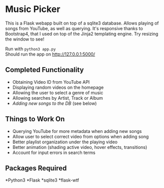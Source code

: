 Music Picker
===============

This is a Flask webapp built on top of a sqlite3 database. Allows playing of songs from YouTube, as well as querying.
It's responsive thanks to Bootstrap4, that I used on top of the Jinja2 templating engine. Try resizing the window to see!<br/>

Run with `python3 app.py`<br/>
Should run the app on http://127.0.0.1:5000/

Completed Functionality
-------------

* Obtaining Video ID from YouTube API
* Displaying random videos on the homepage
* Allowing the user to select a genre of music
* Allowing searches by Artist, Track or Album
* *Adding new songs to the DB* (see below)

Things to Work On
-------------

* Querying YouTube for more metadata when adding new songs
* Allow user to select correct video from options when adding song
* Better playlist organization under the playing video
* Better animation (shading active video, hover effects, transitions)
* Account for input errors in search terms

Packages Required
----------------

*Python3
*Flask
*sqlite3
*flask-wtf

